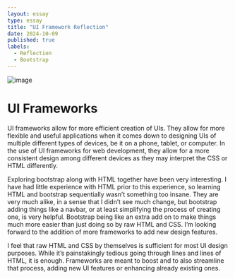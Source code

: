 ```yaml
---
layout: essay
type: essay
title: "UI Framework Reflection"
date: 2024-10-09
published: true
labels:
  - Reflection
  - Bootstrap
---
```

![image]([https://github.com/user-attachments/assets/9840fcdd-9760-41cc-9009-e0e741a78966](https://raw.githubusercontent.com/Dodie-Mad/Dodie-Mad.github.io/refs/heads/main/img/image.jpg))
<body>
  <h1>UI Frameworks</h1>
  <p>
UI frameworks allow for more efficient creation of UIs. They allow for more flexible and useful applications when it comes down to designing UIs of multiple different types of devices, be it on a phone, tablet, or computer. In the use of UI frameworks for web development, they allow for a more consistent design among different devices as they may interpret the CSS or HTML differently.
  </p>
  <p>
    Exploring bootstrap along with HTML together have been very interesting. I have had little experience with HTML prior to this experience, so learning HTML and bootstrap sequentially wasn’t something too insane. They are very much alike, in a sense that I didn’t see much change, but bootstrap adding things like a navbar, or at least simplifying the process of creating one, is very helpful. Bootstrap being like an extra add on to make things much more easier than just doing so by raw HTML and CSS. I’m looking forward to the addition of more frameworks to add new design features. 
  </p>
  <p>
    I feel that raw HTML and CSS by themselves is sufficient for most UI design purposes. While it’s painstakingly tedious going through lines and lines of HTML, it is enough. Frameworks are meant to boost and to also streamline that process, adding new UI features or enhancing already existing ones.  
  </p>
</body>
